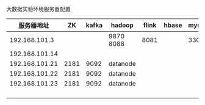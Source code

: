 大数据实验环境服务器配置

| 服务器地址     | ZK   | kafka | hadoop    | flink | hbase | mysql | redis | mongo | hive | sqoop | azkaban   |
| -------------- | ---- | ----- | --------- | ----- | ----- | ----- | ----- | ----- | ---- | ----- | --------- |
| 192.168.101.3  |      |       | 9870 8088 | 8081  |       | 3306  |       |       |      |       | 8082 8083 |
| 192.168.101.14 |      |       |           |       |       |       |       |       |      |       |           |
| 192.168.101.21 | 2181 | 9092  | datanode  |       |       |       |       |       |      |       |           |
| 192.168.101.22 | 2181 | 9092  | datanode  |       |       |       |       |       |      |       |           |
| 192.168.101.23 | 2181 | 9092  | datanode  |       |       |       |       |       |      |       |           |
|                |      |       |           |       |       |       |       |       |      |       |           |
|                |      |       |           |       |       |       |       |       |      |       |           |
|                |      |       |           |       |       |       |       |       |      |       |           |
|                |      |       |           |       |       |       |       |       |      |       |           |

